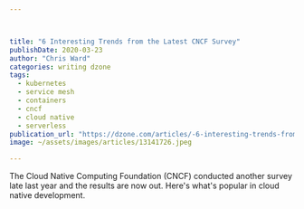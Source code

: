 ```yaml
---



title: "6 Interesting Trends from the Latest CNCF Survey"
publishDate: 2020-03-23
author: "Chris Ward"
categories: writing dzone
tags: 
  - kubernetes
  - service mesh
  - containers
  - cncf
  - cloud native
  - serverless
publication_url: "https://dzone.com/articles/-6-interesting-trends-from-the-latest-cncf-survey"
image: ~/assets/images/articles/13141726.jpeg

---
```

The Cloud Native Computing Foundation (CNCF) conducted another survey late last year and the results are now out. Here's what's popular in cloud native development.

